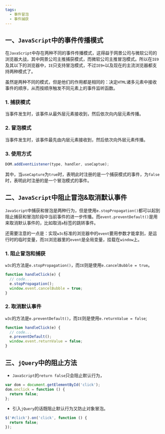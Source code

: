```yaml
---
tags:
  - 事件冒泡
  - 事件捕获
---
```


## 一、`JavaScript`中的事件传播模式

在`JavaScript`中存在两种不同的事件传播模式，这得益于网景公司与微软公司的浏览器大战，其中网景公司主推捕获模式，而微软公司主推冒泡模式。所以在`IE9`及其以下的浏览器中，`IE`只支持冒泡模式，不过`IE9+`以及现在的主流浏览器都支持两种模式了。

虽然是两种不同的模式，但是他们的作用都是相同的：决定`HTML`诸多元素中接收事件的顺序，从而按顺序触发不同元素上的事件监听函数。

### 1. 捕获模式

当事件发生时，该事件从最外层元素接收到，然后依次向内层元素传播。

### 2. 冒泡模式

当事件发生时，该事件最先由内层元素接收到，然后依次向外层元素传播。

### 3. 使用方式

```javascript
DOM.addEventListener(type, handler, useCaptue);
```

其中，当`useCapture`为`true`时，表明此时注册的是一个捕获模式的事件，为`false`时，表明此时注册的是一个冒泡模式的事件。

## 二、`JavaScript`中阻止冒泡&取消默认事件

`JavaScript`中捕获和冒泡是两种行为，但是使用`e.stopPropagation()`都可以起到阻止捕获和冒泡阶段中当前事件的进一步传播。而`event.preventDefault()`是用来取消默认事件的，比如取消`a`标签的跳转事件。

还需要注意的一点是：实现`w3c`标准的浏览器中的`event`要用参数才能拿到，是运行时的临时变量，而`IE`浏览器里的`event`是全局变量，挂载在`window`上。

### 1. 阻止冒泡和捕获

`w3c`的方法是`e.stopPropagation()`，而`IE`则是使用`e.cancelBubble = true`。

```javascript
function handleClick(e) {
  // code...
  e.stopPropagation();
  window.event.cancelBubble = true;
}
```

### 2. 取消默认事件

`w3c`的方法是`e.preventDefault()`，而`IE`则是使用`e.returnValue = false`;

```javascript
function handleClick(e) {
  // code...
  e.preventDefault();
  window.event.returnValue = false;
}
```

## 三、`jQuery`中的阻止方法

- `JavaScript`的`return false`只会阻止默认行为，

```javascript
var dom = document.getElementById('click');
dom.onclick = function () {
  return false;
};
```

- 引入`jQuery`的话既阻止默认行为又防止对象冒泡。

```javascript
$('#click').on('click', function () {
  return false;
});
```

<!-- more -->
